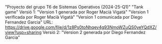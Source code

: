 "Proyecto del grupo T6 de Sistemas Operativos (2024-25-Q1)" 
"Tank game" 
Versió 1:
"Version 1 generada por Roger Macià Vigatà" 
"Version 1 verificada por Roger Macià Vigatà" 
"Version 1 comunicada por Diego Fernandez Garcia" URL: https://drive.google.com/file/d/1z8Ps0toNhqev4g93NmoWZuQS0yeYQdXZ/view?usp=sharing
Versió 2:
"Version 2 generada por Diego Fernandez Garcia" 
